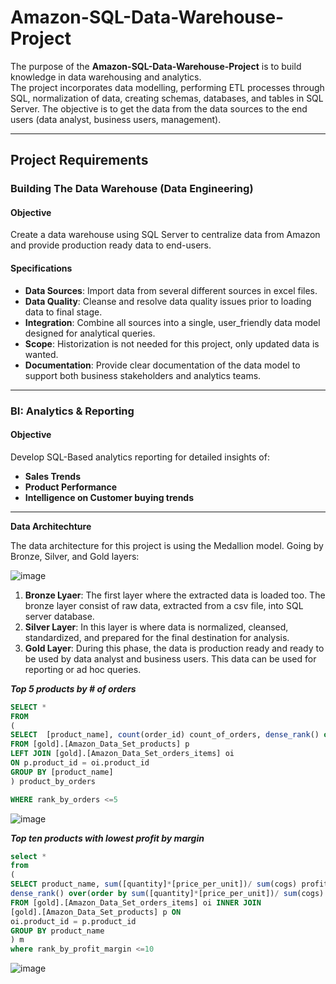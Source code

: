 # Amazon-SQL-Data-Warehouse-Project

The purpose of the **Amazon-SQL-Data-Warehouse-Project** is to build knowledge in data warehousing and analytics.  
The project incorporates data modelling, performing ETL processes through SQL,  normalization  of data, creating schemas, databases, and tables in SQL Server.
The objective is to get the data from the data sources to the end users (data analyst, business users, management).

---

##  Project Requirements

### Building The Data Warehouse (Data Engineering)

#### Objective
Create a data warehouse using SQL Server to centralize data from Amazon and provide production ready data to end-users.

#### Specifications
* **Data Sources**: Import data from several different sources in excel files.
* **Data Quality**: Cleanse and resolve data quality issues prior to loading data to final stage.
* **Integration**: Combine all sources into a single, user_friendly data model designed for analytical queries.
* **Scope**: Historization is not needed for this project, only updated data is wanted.
* **Documentation**: Provide clear documentation of the data model to support both business stakeholders and analytics teams.

---

### BI: Analytics & Reporting 

#### Objective

Develop SQL-Based analytics reporting for detailed insights of:

* **Sales Trends**
* **Product Performance**
* **Intelligence on Customer buying trends**

---

**Data Architechture**

The data architecture for this project is using the Medallion model.  Going by Bronze, Silver, and Gold layers:

![image](https://github.com/user-attachments/assets/7be8496e-dfe0-4c6e-adef-b03f1cd9131c)

1. **Bronze Lyaer**: The first layer where the extracted data is loaded too.
     The bronze layer consist of raw data, extracted from a csv file, into SQL server database.
2. **Silver Layer**:  In this layer is where data is normalized, cleansed, standardized, and prepared for the final destination for analysis.
3. **Gold Layer**:  During this phase, the data is production ready and ready to be used by data analyst and business users.
     This data can be used for reporting or ad hoc queries.

***Top 5 products by # of orders***
```sql
SELECT * 
FROM
(
SELECT  [product_name], count(order_id) count_of_orders, dense_rank() over(order by count(order_id) desc) rank_by_orders
FROM [gold].[Amazon_Data_Set_products] p
LEFT JOIN [gold].[Amazon_Data_Set_orders_items] oi
ON p.product_id = oi.product_id
GROUP BY [product_name]
) product_by_orders

WHERE rank_by_orders <=5
``` 
![image](https://github.com/user-attachments/assets/c897b525-c61b-4701-be0b-9e98984f1860)


***Top ten products with lowest profit by margin***
```sql
select *
from
(
SELECT product_name, sum([quantity]*[price_per_unit])/ sum(cogs) profit_margin_by_product, 
dense_rank() over(order by sum([quantity]*[price_per_unit])/ sum(cogs) desc) rank_by_profit_margin
FROM [gold].[Amazon_Data_Set_orders_items] oi INNER JOIN 
[gold].[Amazon_Data_Set_products] p ON 
oi.product_id = p.product_id
GROUP BY product_name
) m
where rank_by_profit_margin <=10
```
![image](https://github.com/user-attachments/assets/946d49fe-c332-47fa-9ed6-0645fcba13e4)

